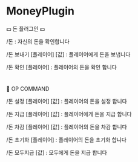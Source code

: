 # MoneyPlugin

💵 돈 플러그인 💵

/돈 : 자신의 돈을 확인합니다

/돈 보내기 [플레이어] [값] : 플레이어에게 돈을 보냅니다

/돈 확인 [플레이어] : 플레이어의 돈을 확인 합니다

# 

🔨 OP COMMAND 

/돈 설정 [플레이어] [값] : 플레이어의 돈을 설정 합니다

/돈 지급 [플레이어] [값] : 플레이어에게 돈을 지급 합니다

/돈 차감 [플레이어] [값]  : 플레이어의 돈을 차감 합니다

/돈 초기화 [플레이어] : 플레이어의 돈을 초기화 합니다

/돈 모두지급 [값] : 모두에게 돈을 지급 합니다
